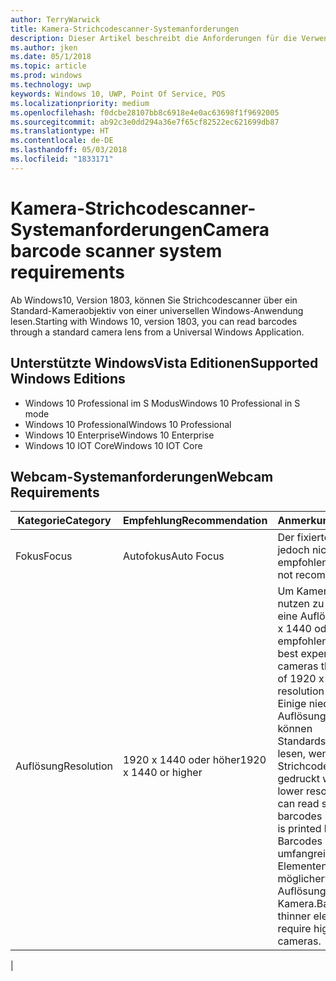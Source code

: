 ```yaml
---
author: TerryWarwick
title: Kamera-Strichcodescanner-Systemanforderungen
description: Dieser Artikel beschreibt die Anforderungen für die Verwendung der Kamera-Strichcodescanner von einer UWP-App.
ms.author: jken
ms.date: 05/1/2018
ms.topic: article
ms.prod: windows
ms.technology: uwp
keywords: Windows 10, UWP, Point Of Service, POS
ms.localizationpriority: medium
ms.openlocfilehash: f0dcbe28107bb8c6918e4e0ac63698f1f9692005
ms.sourcegitcommit: ab92c3e0dd294a36e7f65cf82522ec621699db87
ms.translationtype: HT
ms.contentlocale: de-DE
ms.lasthandoff: 05/03/2018
ms.locfileid: "1833171"
---
```

# <a name="camera-barcode-scanner-system-requirements"></a><span data-ttu-id="6a622-104">Kamera-Strichcodescanner-Systemanforderungen</span><span class="sxs-lookup"><span data-stu-id="6a622-104">Camera barcode scanner system requirements</span></span>
<span data-ttu-id="6a622-105">Ab Windows10, Version 1803, können Sie Strichcodescanner über ein Standard-Kameraobjektiv von einer universellen Windows-Anwendung lesen.</span><span class="sxs-lookup"><span data-stu-id="6a622-105">Starting with Windows 10, version 1803, you can read barcodes through a standard camera lens from a Universal Windows Application.</span></span>

## <a name="supported-windows-editions"></a><span data-ttu-id="6a622-106">Unterstützte WindowsVista Editionen</span><span class="sxs-lookup"><span data-stu-id="6a622-106">Supported Windows Editions</span></span>
- <span data-ttu-id="6a622-107">Windows 10 Professional im S Modus</span><span class="sxs-lookup"><span data-stu-id="6a622-107">Windows 10 Professional in S mode</span></span>
- <span data-ttu-id="6a622-108">Windows 10 Professional</span><span class="sxs-lookup"><span data-stu-id="6a622-108">Windows 10 Professional</span></span>
- <span data-ttu-id="6a622-109">Windows 10 Enterprise</span><span class="sxs-lookup"><span data-stu-id="6a622-109">Windows 10 Enterprise</span></span>
- <span data-ttu-id="6a622-110">Windows 10 IOT Core</span><span class="sxs-lookup"><span data-stu-id="6a622-110">Windows 10 IOT Core</span></span>


## <a name="webcam-requirements"></a><span data-ttu-id="6a622-111">Webcam-Systemanforderungen</span><span class="sxs-lookup"><span data-stu-id="6a622-111">Webcam Requirements</span></span>
| <span data-ttu-id="6a622-112">Kategorie</span><span class="sxs-lookup"><span data-stu-id="6a622-112">Category</span></span>      | <span data-ttu-id="6a622-113">Empfehlung</span><span class="sxs-lookup"><span data-stu-id="6a622-113">Recommendation</span></span>           | <span data-ttu-id="6a622-114">Anmerkungen</span><span class="sxs-lookup"><span data-stu-id="6a622-114">Comments</span></span> |
| ------------- | ------------------------ | -------- |
| <span data-ttu-id="6a622-115">Fokus</span><span class="sxs-lookup"><span data-stu-id="6a622-115">Focus</span></span>         | <span data-ttu-id="6a622-116">Autofokus</span><span class="sxs-lookup"><span data-stu-id="6a622-116">Auto Focus</span></span>               | <span data-ttu-id="6a622-117">Der fixierte Fokus wird jedoch nicht empfohlen</span><span class="sxs-lookup"><span data-stu-id="6a622-117">Fixed focus is not recommended</span></span> |
| <span data-ttu-id="6a622-118">Auflösung</span><span class="sxs-lookup"><span data-stu-id="6a622-118">Resolution</span></span>    | <span data-ttu-id="6a622-119">1920 x 1440 oder höher</span><span class="sxs-lookup"><span data-stu-id="6a622-119">1920 x 1440 or higher</span></span>    | <span data-ttu-id="6a622-120">Um Kameras optimal nutzen zu können, wird eine Auflösung von 1920 x 1440 oder höher empfohlen.</span><span class="sxs-lookup"><span data-stu-id="6a622-120">We have had best experience with cameras that are capable of 1920 x 1440 resolution or higher.</span></span>  <span data-ttu-id="6a622-121">Einige niedrigere Auflösungen bei Kameras können Standardstrichcodes lesen, wenn der Strichcode groß genug gedruckt wird.</span><span class="sxs-lookup"><span data-stu-id="6a622-121">Some lower resolution cameras can read standard barcodes if the barcode is printed large enough.</span></span> <span data-ttu-id="6a622-122">Barcodes mit weniger umfangreichen Elementen benötigen möglicherweise höhere Auflösungen bei einer Kamera.</span><span class="sxs-lookup"><span data-stu-id="6a622-122">Barcodes with thinner elements may require higher resolution cameras.</span></span> |
|


